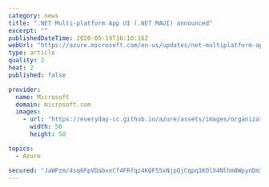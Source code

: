 ```yaml
---
category: news
title: ".NET Multi-platform App UI (.NET MAUI) announced"
excerpt: ""
publishedDateTime: 2020-05-19T16:10:16Z
webUrl: "https://azure.microsoft.com/en-us/updates/net-multiplatform-app-ui-net-maui-announced/"
type: article
quality: 2
heat: 2
published: false

provider:
  name: Microsoft
  domain: microsoft.com
  images:
    - url: "https://everyday-cc.github.io/azure/assets/images/organizations/microsoft.com-50x50.jpg"
      width: 50
      height: 50

topics:
  - Azure

secured: "JaWPzm/4sq6FpVDabxeCf4FRfqz4KQF55xNjpQjCqpq1KOlX4Nlhm8WpynDm3rnwZAuDF2f60ppr8+uIfUDd59KI3naboA2Ux8N3S3GoLH47NK91q/OtzCCMmKZi4fpPICqwQadBPs8T9pkYDC+eDhG8b2u50IUXe29W0OgsVjK04MyjT+9zteuGjt8lq62jRKh4OZKawrwwU6KQ+0Ras2gH2eRkaW3GQmuhjg2HHU/apZflgdTSSKu+fCCuaPN7ch7n+BzBmPRWEV2i7JMwkJQ6cRquuGALwmzbl6jcDcBbjOIiGJQSvyYWiIO06Ql9R++WVk3q0QGI/H2qdvEEuA==;jwPXH3y496KuDRDuQ7Idnw=="
---
```


